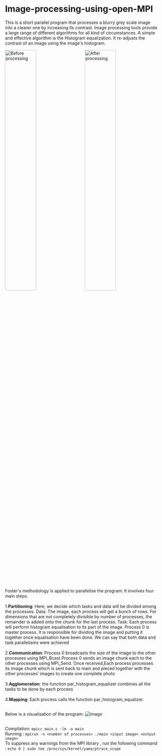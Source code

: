# Image-processing-using-open-MPI
This is a short parallel program that processes a blurry grey scale image into a clearer one by increasing its contrast.
Image processing tools provide a large range of different algorithms for all kind of circumstances. A simple and effective algorithm is the Histogram equalization. It re-adjusts the contrast of an image using the image's histogram.
<p float="left">
<img src="https://user-images.githubusercontent.com/45368931/167435661-4a806568-0674-4026-b868-98a3b90f60c8.jpg" title="Before processing" width="45%"> 
&nbsp; &nbsp; &nbsp; &nbsp;
<img src="https://user-images.githubusercontent.com/45368931/167435932-994c7f03-923a-4e8f-9f4f-a62512173835.jpg" title="After processing"  width="45%"> 
</p>
Foster's methodology is applied to parallelise the program: It involves four main steps.<br /><br />
1.<b>Partitioning</b>:
Here, we decide which tasks and data will be divided among the processes.
Data: The image, each process will get a bunch of rows. For dimensions that are not completely divisible by number of processes, the remainder is added onto the chunk for the last process.
Task: Each process will perform histogram equalisation to its part of the image. Process 0 is master process. It is responsible for dividing the image and putting it together once equalisation have been done.
We can say that both data and task parallelisms were achieved<br /><br />
2.<b>Communication</b>:
Process 0 broadcasts the size of the image to the other processes using MPI_Bcast.Process 0 sends an image chunk each to the other processes using MPI_Send. Once received,Each process processes its image chunk which is sent back to main and pieced together with the other processes’ images to create one complete photo<br /><br />
3.<b>Agglomeration</b>:
the function par_histogram_equalizer combines all the tasks to be done by each process<br /><br />
4.<b>Mapping</b>:
Each process calls the function par_histogram_equalizer.<br /><br />

Below is a visualisation of the program:
![image](https://user-images.githubusercontent.com/45368931/167444910-ecb11db4-8b6b-4162-ac44-a722aba4c920.png) <br /><br />

Compilation: ```mpicc main.c -lm -o main``` <br />
Running : ```mpirun -n <number of processes> ./main <input image> <output image>``` <br />
To suppress any warnings from the MPI library , run the following command : ```echo 0 | sudo tee /proc/sys/kernel/yama/ptrace_scope```
